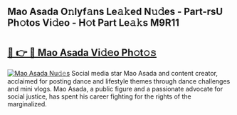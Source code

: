 ## Mao Asada O𝚗lyf𝚊ns Le𝚊𝚔ed N𝚞𝚍es - Part-rsU Ph𝚘tos Vi𝚍eo - H𝚘t Part Le𝚊𝚔s M9R11

# <h2><a href="http://hf44qdl.feru.top/?c=Mao+Asada">🔗 👉 🔴 Mao Asada Vi𝚍𝚎o Ph𝚘t𝚘𝚜</a></h2>

[![Mao Asada Nu𝚍𝚎s](https://i.imgur.com/0TWrTi3.gif)](http://hf44qdl.feru.top/?c=Mao+Asada)
Social media star Mao Asada and content creator, acclaimed for posting dance and lifestyle themes through dance challenges and mini vlogs. Mao Asada, a public figure and a passionate advocate for social justice, has spent his career fighting for the rights of the marginalized. 
